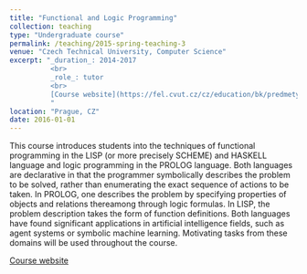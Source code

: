 ```yaml
---
title: "Functional and Logic Programming"
collection: teaching
type: "Undergraduate course"
permalink: /teaching/2015-spring-teaching-3
venue: "Czech Technical University, Computer Science"
excerpt: "_duration_: 2014-2017
          <br>
          _role_: tutor
          <br>
          [Course website](https://fel.cvut.cz/cz/education/bk/predmety/12/81/p12819904.html)
          "
location: "Prague, CZ"
date: 2016-01-01
---
```


This course introduces students into the techniques of functional programming in the LISP (or more precisely SCHEME) and HASKELL language and logic programming in the PROLOG language. Both languages are declarative in that the programmer symbolically describes the problem to be solved, rather than enumerating the exact sequence of actions to be taken. In PROLOG, one describes the problem by specifying properties of objects and relations thereamong through logic formulas. In LISP, the problem description takes the form of function definitions. Both languages have found significant applications in artificial intelligence fields, such as agent systems or symbolic machine learning. Motivating tasks from these domains will be used throughout the course.

[Course website](https://fel.cvut.cz/cz/education/bk/predmety/12/81/p12819904.html)